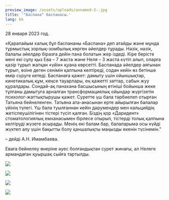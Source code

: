 ```yaml
---
preview_image: /assets/uploads/unnamed-2-.jpg
title: '"Баспана" баспанасы.'
lang: kk
---
```

28 января 2023 год.

«Қарапайым халық бұл баспананы «Баспана» деп атайды және мұнда тұрмыстық зорлық-зомбылық көрген әйелдер тұрады. Нәзік, нәзік, балалы әйелдер біразға дейін пана болатын жер іздеді. Кіре берісте мені екі сұлу қыз Ева – 7 жаста және Неля – 3 жаста күтіп алып, оларға қазір тұрып жатқан «үйін» қуана көрсетті. Баспанада әйелдер аяғынан тұрып, өзіне деген сенімін қалпына келтіреді, содан кейін өз бетінше өмір сүруге кетеді. Баспанаға қажет: дамыту үшін ойыншықтар, кинетикалық құм, кеңсе тауарлары, ең қажетті заттар, сабын жуу құралдары. Сондай-ақ панахана басшысының өтініші бойынша жеке тұлғаны дамытуға арналған трансформациялық ойындар жүргізетін психолог-жаттықтырушы қажет. Суретте үш бала тәрбиелеп отырған Татьяна бейнеленген. Татьяна ата-анасынан ерте айырылған балалар үйінің түлегі. Үш бала туылғаннан кейін дәрумендер мен кальцийдің жетіспеушілігінен тістері түсіп қалған. Біздің қор «Даридент» стоматологиялық емханасымен бірлесе отырып, тістерді толық қалпына келтіруді жүзеге асырады. Менің екі балам бар, балаларыма осы күйді жүктеп алу үшін бақытты болу қаншалықты маңызды екенін түсінемін."

– дейді А.Н. Имамбаева.

Еваға бейнелеу өнеріне әуес болғандықтан сурет жинағы, ал Нелеге армандаған қуыршақ сыйға тартылды.

![](/assets/uploads/unnamed-3-.jpg)

![](/assets/uploads/unnamed-4-.jpg)

![](/assets/uploads/unnamed-5-.jpg)

![](/assets/uploads/unnamed-6-.jpg)